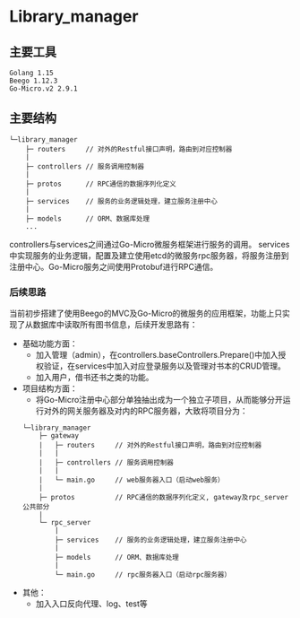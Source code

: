# Library_manager

## 主要工具
```
Golang 1.15
Beego 1.12.3
Go-Micro.v2 2.9.1
```

## 主要结构
```
└─library_manager
    ├─ routers     // 对外的Restful接口声明，路由到对应控制器
    |
    ├─ controllers // 服务调用控制器
    |
    ├─ protos      // RPC通信的数据序列化定义
    |
    ├─ services    // 服务的业务逻辑处理，建立服务注册中心
    |
    ├─ models      // ORM、数据库处理
    ...
```

controllers与services之间通过Go-Micro微服务框架进行服务的调用。
services中实现服务的业务逻辑，配置及建立使用etcd的微服务rpc服务器，将服务注册到注册中心。Go-Micro服务之间使用Protobuf进行RPC通信。

### 后续思路
当前初步搭建了使用Beego的MVC及Go-Micro的微服务的应用框架，功能上只实现了从数据库中读取所有图书信息，后续开发思路有：
- 基础功能方面：
    - 加入管理（admin），在controllers.baseControllers.Prepare()中加入授权验证，在services中加入对应登录服务以及管理对书本的CRUD管理。
    - 加入用户，借书还书之类的功能。
- 项目结构方面：
    - 将Go-Micro注册中心部分单独抽出成为一个独立子项目，从而能够分开运行对外的网关服务器及对内的RPC服务器，大致将项目分为：
    ```
    └─library_manager
        ├─ gateway
        |   ├─ routers     // 对外的Restful接口声明，路由到对应控制器
        |   |
        |   ├─ controllers // 服务调用控制器
        |   |
        |   └─ main.go     // web服务器入口（启动web服务）
        |
        ├─ protos          // RPC通信的数据序列化定义, gateway及rpc_server公共部分
        |
        └─ rpc_server
            |
            ├─ services    // 服务的业务逻辑处理，建立服务注册中心
            |
            ├─ models      // ORM、数据库处理
            |
            └─ main.go     // rpc服务器入口（启动rpc服务器）
    ```
- 其他：
    - 加入入口反向代理、log、test等
